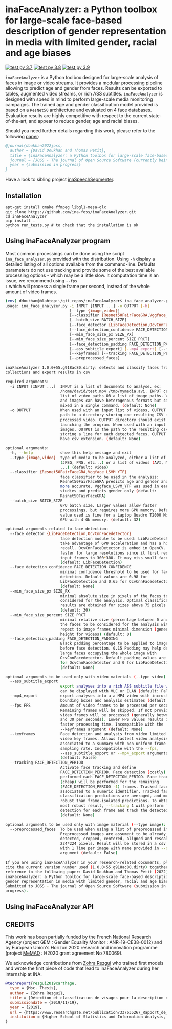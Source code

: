 # inaFaceAnalyzer: a Python toolbox for large-scale face-based description of gender representation in media with limited gender, racial and age biases
[![test py 3.7](https://github.com/ina-foss/inaFaceAnalyzer/actions/workflows/test_py3-7.yml/badge.svg)](https://github.com/ina-foss/inaFaceAnalyzer/actions/workflows/test_py3-7.yml)
[![test py 3.8](https://github.com/ina-foss/inaFaceAnalyzer/actions/workflows/test_py3-8.yml/badge.svg)](https://github.com/ina-foss/inaFaceAnalyzer/actions/workflows/test_py3-8.yml)
[![test py 3.9](https://github.com/ina-foss/inaFaceAnalyzer/actions/workflows/test_py3-9.yml/badge.svg)](https://github.com/ina-foss/inaFaceAnalyzer/actions/workflows/test_py3-9.yml)
<!-- [![test py 3.10](https://github.com/ina-foss/inaFaceAnalyzer/actions/workflows/test_py3-10.yml/badge.svg)](https://github.com/ina-foss/inaFaceAnalyzer/actions/workflows/test_py3-10.yml) -->

`inaFaceAnalyzer` is a Python toolbox designed for large-scale analysis of faces in image or video streams.
It provides a modular processing pipeline allowing to predict age and gender from faces.
Results can be exported to tables, augmented video streams, or rich ASS subtitles.
`inaFaceAnalyzer` is designed with speed in mind to perform large-scale media monitoring campaigns.
The trained age and gender classification model provided is based on a `ResNet50` architecture and evaluated on 4 face databases.
Evaluation results are highly competitive with respect to the current state-of-the-art, and appear to reduce gender, age and racial biases.

Should you need further details regarding this work, please refer to the following [paper](https://github.com/ina-foss/inaFaceAnalyzer/blob/master/paper.md):

```bibtex
@journal{doukhan2022joss,
  author = {David Doukhan and Thomas Petit},
  title = {inaFaceAnalyzer: a Python toolbox for large-scale face-based description of gender representation in media},
  journal = {JOSS - The journal of Open Source Software (currently being reviewed)},
  year = {submission in progress}
}
```

Have a look to sibling project [inaSpeechSegmenter](https://github.com/ina-foss/inaSpeechSegmenter).


## Installation

```
apt-get install cmake ffmpeg libgl1-mesa-glx
git clone https://github.com/ina-foss/inaFaceAnalyzer.git
cd inaFaceAnalyzer
pip install .
python run_tests.py # to check that the installation is ok
```

## Using inaFaceAnalyzer program

Most common processings can be done using the script <code>ina_face_analyzer.py</code>
provided with the distribution. Using <code>-h</code> display a detailed listing
of all options available from the command-line. Defaults parameters do not use
tracking and provide some of the best available processing options - which may
be a little slow. It computation time is an issue, we recommend using
<code>--fps 1</code> which will process a single frame per second, instead of
the whole amount of video frames.


```bash
(env) ddoukhan@blahtop:~/git_repos/inaFaceAnalyzer$ ina_face_analyzer.py -h
usage: ina_face_analyzer.py -i INPUT [INPUT ...] -o OUTPUT [-h]
                            [--type {image,video}]
                            [--classifier {Resnet50FairFaceGRA,Vggface_LSVM_YTF}]
                            [--batch_size BATCH_SIZE]
                            [--face_detector {LibFaceDetection,OcvCnnFacedetector}]
                            [--face_detection_confidence FACE_DETECTION_CONFIDENCE]
                            [--min_face_size_px SIZE_PX]
                            [--min_face_size_percent SIZE_PRCT]
                            [--face_detection_padding FACE_DETECTION_PADDING]
                            [--ass_subtitle_export] [--mp4_export] [--fps FPS]
                            [--keyframes] [--tracking FACE_DETECTION_PERIOD]
                            [--preprocessed_faces]

inaFaceAnalyzer 1.0.0+55.g918ac80.dirty: detects and classify faces from media
collections and export results in csv

required arguments:
  -i INPUT [INPUT ...]  INPUT is a list of documents to analyse. ex:
                        /home/david/test.mp4 /tmp/mymedia.avi. INPUT can be a
                        list of video paths OR a list of image paths. Videos
                        and images can have heterogenous formats but cannot be
                        mixed in a single command. (default: None)
  -o OUTPUT             When used with an input list of videos, OUTPUT is the
                        path to a directory storing one resulting CSV for each
                        processed video. OUTPUT directory should exist before
                        launching the program. When used with an input list of
                        images, OUTPUT is the path to the resulting csv file
                        storing a line for each detected faces. OUTPUT should
                        have csv extension. (default: None)

optional arguments:
  -h, --help            show this help message and exit
  --type {image,video}  type of media to be analyzed, either a list of images
                        (JPEG, PNG, etc...) or a list of videos (AVI, MP4,
                        ...) (default: video)
  --classifier {Resnet50FairFaceGRA,Vggface_LSVM_YTF}
                        face classifier to be used in the analysis:
                        Resnet50FairFaceGRA predicts age and gender and is
                        more accurate. Vggface_LSVM_YTF was used in earlier
                        studies and predicts gender only (default:
                        Resnet50FairFaceGRA)
  --batch_size BATCH_SIZE
                        GPU batch size. Larger values allow faster
                        processings, but requires more GPU memory. Default 32
                        value used is fine for a Laptop Quadro T2000 Mobile
                        GPU with 4 Gb memory. (default: 32)

optional arguments related to face detection:
  --face_detector {LibFaceDetection,OcvCnnFacedetector}
                        face detection module to be used: LibFaceDetection can
                        take advantage of GPU acceleration and has a higher
                        recall. OcvCnnFaceDetector is embed in OpenCV. It is
                        faster for large resolutions since it first resize
                        input frames to 300*300. It may miss small faces
                        (default: LibFaceDetection)
  --face_detection_confidence FACE_DETECTION_CONFIDENCE
                        minimal confidence threshold to be used for face
                        detection. Default values are 0.98 for
                        LibFaceDetection and 0.65 for OcvCnnFacedetector
                        (default: None)
  --min_face_size_px SIZE_PX
                        minimal absolute size in pixels of the faces to be
                        considered for the analysis. Optimal classification
                        results are obtained for sizes above 75 pixels.
                        (default: 30)
  --min_face_size_percent SIZE_PRCT
                        minimal relative size (percentage between 0 and 1) of
                        the faces to be considered for the analysis with
                        repect to image frames minimal dimension (generally
                        height for videos) (default: 0)
  --face_detection_padding FACE_DETECTION_PADDING
                        Black padding percentage to be applied to image frames
                        before face detection. 0.15 Padding may help detecting
                        large faces occupying the whole image with
                        OcvCnnFacedetector. Default padding values are 0.15
                        for OcvCnnFacedetector and 0 for LibFaceDetection
                        (default: None)

optional arguments to be used only with video materials (--type video):
  --ass_subtitle_export
                        export analyses into a rich ASS subtitle file which
                        can be displayed with VLC or ELAN (default: False)
  --mp4_export          export analyses into a a MP4 video with incrusted
                        bounding boxes and analysis estimates (default: False)
  --fps FPS             Amount of video frames to be processed per second.
                        Remaining frames will be skipped. If not provided, all
                        video frames will be processed (generally between 25
                        and 30 per seconds). Lower FPS values results in
                        faster processing time. Incompatible with the
                        --keyframes argument (default: None)
  --keyframes           Face detection and analysis from video limited to
                        video key frames. Allows fastest video analysis time
                        associated to a summary with non uniform frame
                        sampling rate. Incompatible with the --fps,
                        --ass_subtitle_export or --mp4_export arguments.
                        (default: False)
  --tracking FACE_DETECTION_PERIOD
                        Activate face tracking and define
                        FACE_DETECTION_PERIOD. Face detection (costly) will be
                        performed each FACE_DETECTION_PERIOD. Face tracking
                        (cheap) will be performed for the remaining
                        (FACE_DETECTION_PERIOD -1) frames. Tracked faces are
                        associated to a numeric identifier. Tracked faces
                        classification predictions are averaged, and more
                        robust than frame-isolated predictions. To obtain the
                        most robust result, --tracking 1 will perform face
                        detection for each frame and track the detected faces
                        (default: None)

optional arguments to be used only with image material (--type image):
  --preprocessed_faces  To be used when using a list of preprocessed images.
                        Preprocessed images are assument to be already
                        detected, cropped, centered, aligned and rescaled to
                        224*224 pixels. Result will be stored in a csv file
                        with 1 line per image with name provided in --o
                        argument (default: False)

If you are using inaFaceAnalyzer in your research-related documents, please
cite the current version number used (1.0.0+55.g918ac80.dirty) together with a
reference to the following paper: David Doukhan and Thomas Petit (2022).
inaFaceAnalyzer: a Python toolbox for large-scale face-based description of
gender representation in media with limited gender, racial and age biases.
Submitted to JOSS - The journal of Open Source Software (submission in
progress).
```

## Using inaFaceAnalyzer API


## CREDITS
This work has been partially funded by the French National Research Agency (project GEM : Gender Equality Monitor : ANR-19-CE38-0012) and by European Union's Horizon 2020 research and innovation programme (project [MeMAD](https://memad.eu) : H2020 grant agreement No 780069).

We acknowledge contributions from [Zohra Rezgui](https://github.com/ZohraRezgui) who trained first models and wrote the first piece of code that lead to inaFaceAnalyzer during her internship at INA.
```bibtex
@techreport{rezgui2019carthage,
  type = {Msc. Thesis},
  author = {Zohra Rezgui},
  title = {Détection et classification de visages pour la description de l’égalité femme-homme dans les archives télévisuelles},
  submissiondate = {2019/11/19},
  year = {2019},
  url = {https://www.researchgate.net/publication/337635267_Rapport_de_stage_Detection_et_classification_de_visages_pour_la_description_de_l'egalite_femme-homme_dans_les_archives_televisuelles},
  institution = {Higher School of Statistics and Information Analysis, University of Carthage}
}
```